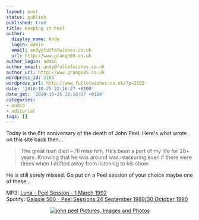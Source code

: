 ```yaml
---
layout: post
status: publish
published: true
title: Keeping it Peel
author:
  display_name: Andy
  login: admin
  email: andy@fullofwishes.co.uk
  url: http://www.grange85.co.uk
author_login: admin
author_email: andy@fullofwishes.co.uk
author_url: http://www.grange85.co.uk
wordpress_id: 2103
wordpress_url: http://www.fullofwishes.co.uk/?p=2103
date: '2010-10-25 22:16:27 +0100'
date_gmt: '2010-10-25 22:16:27 +0100'
categories:
- audio
- editorial
tags: []
---
```

<p>Today is the 6th anniversary of the death of John Peel. Here's what  wrote on this site back then...</p>
<blockquote><p>The great man died – I’ll miss him. He’s been a part of my life for 20+ years. Knowing that he was around was reassuring even if there were times when I drifted away from listening to his show.</p></blockquote>
<p>He is still sorely missed. Go put on a Peel session of your choice maybe one of these...</p>
<p>MP3: <a href="/2007/11/22/mp3-luna-slide-peel-session-1992/">Luna - Peel Session - 1 March 1992</a><br />
Spotify: <a href="http://open.spotify.com/user/grange85/playlist/5fVH9abJZPojBDh9AZOyZm">Galaxie 500 - Peel Sessions 24 September 1989/30 October 1990</a></p>
<div style="text-align:center;"><a href="http://photobucket.com/images/john%20peel" target="_blank"><img src="http://i7.photobucket.com/albums/y287/thewirewool/JohnPeel.jpg" border="0" alt="john peel Pictures, Images and Photos"/></a></div>
